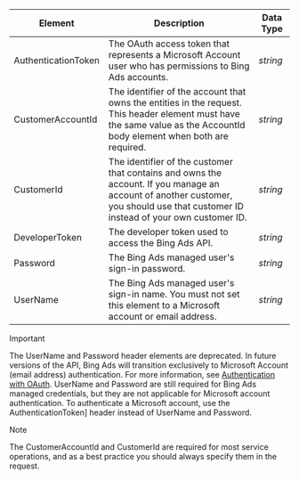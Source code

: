 |Element|Description|Data Type|
|-----------|---------------|-------------|
|AuthenticationToken|The OAuth access token that represents a Microsoft Account user who has permissions to Bing Ads accounts.|*string*|
|CustomerAccountId|The identifier of the account that owns the entities in the request. This header element must have the same value as the AccountId body element when both are required.|*string*|
|CustomerId|The identifier of the customer that contains and owns the account. If you manage an account of another customer, you should use that customer ID instead of your own customer ID.|*string*|
|DeveloperToken|The developer token used to access the Bing Ads API.|*string*|
|Password|The Bing Ads managed user's sign-in password.|*string*|
|UserName|The Bing Ads managed user's sign-in name. You must not set this element to a Microsoft account or email address.|*string*|

> [!IMPORTANT]
> The UserName and Password header elements are deprecated. In future versions of the API, Bing Ads will transition exclusively to Microsoft Account (email address) authentication. For more information, see [Authentication with OAuth](~/guides/authentication-oauth.md). UserName and Password are still required for Bing Ads managed credentials, but they are not applicable for Microsoft account authentication. To authenticate a Microsoft account, use the AuthenticationToken] header instead of UserName and Password.  

> [!NOTE]
> The CustomerAccountId and CustomerId are required for most service operations, and as a best practice you should always specify them in the request.  
